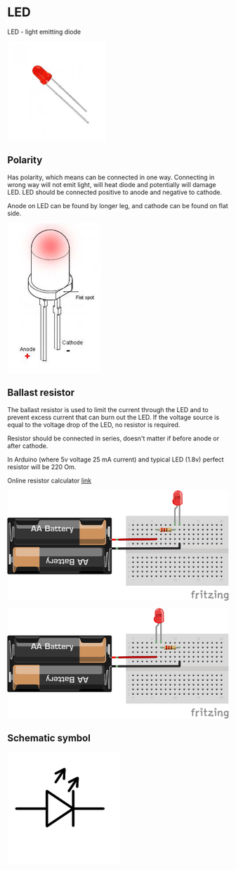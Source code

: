 # LED
LED - light emitting diode

![led](./assets/led.jpeg)

## Polarity
Has polarity, which means can be connected in one way. Connecting in wrong way will not emit light, will heat diode and potentially will damage LED. LED should be connected positive to anode and negative to cathode.

Anode on LED can be found by longer leg, and cathode can be found on flat side.

![led polarity](./assets/led-polarity.jpg)

## Ballast resistor
The ballast resistor is used to limit the current through the LED and to prevent excess current that can burn out the LED. If the voltage source is equal to the voltage drop of the LED, no resistor is required.

Resistor should be connected in series, doesn't matter if before anode or after cathode.

In Arduino (where 5v voltage 25 mA current) and typical LED (1.8v) perfect resistor will be 220 Om.

Online resistor calculator [link](https://www.digikey.com/en/resources/conversion-calculators/conversion-calculator-led-series-resistor)

![led circuit](./assets/led-circuit.svg)

![led circuit 2](./assets/led-circuit-2.svg)


 ## Schematic symbol

 ![led symbol](./assets/led-symbol.png)